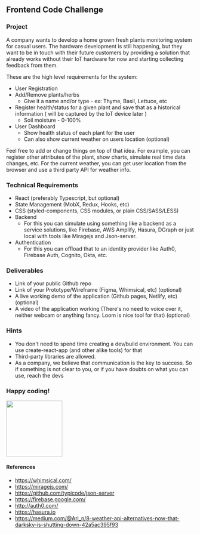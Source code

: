 ## Frontend Code Challenge

### Project

A company wants to develop a home grown fresh plants monitoring system for casual users. The hardware development is still happening, but they want to be in touch with their future customers by providing a solution that already works without their IoT hardware for now and starting collecting feedback from them.

These are the high level requirements for the system:

- User Registration
- Add/Remove plants/herbs
  - Give it a name and/or type - ex: Thyme, Basil, Lettuce, etc
- Register health/status for a given plant and save that as a historical information ( will be captured by the IoT device later )
  - Soil moisture - 0-100%
- User Dashboard
  - Show health status of each plant for the user
  - Can also show current weather on users location (optional)

Feel free to add or change things on top of that idea. For example, you can register other attributes of the plant, show charts, simulate real time data changes, etc. For the current weather, you can get user location from the browser and use a third party API for weather info.

### Technical Requirements

- React (preferably Typescript, but optional)
- State Management (MobX, Redux, Hooks, etc)
- CSS (styled-components, CSS modules, or plain CSS/SASS/LESS)
- Backend
  - For this you can simulate using something like a backend as a service solutions, like Firebase, AWS Amplify, Hasura, DGraph or just local with tools like Miragejs and Json-server.
- Authentication
  - For this you can offload that to an identity provider like Auth0, Firebase Auth, Cognito, Okta, etc.

### Deliverables

- Link of your public Github repo
- Link of your Prototype/Wireframe (Figma, Whimsical, etc) (optional)
- A live working demo of the application (Github pages, Netlify, etc) (optional)
- A video of the application working (There's no need to voice over it, neither webcam or anything fancy. Loom is nice tool for that) (optional)

### Hints

- You don't need to spend time creating a dev/build environment. You can use create-react-app (and other alike tools) for that
- Third-party libraries are allowed.
- As a company, we believe that communication is the key to success. So if something is not clear to you, or if you have doubts on what you can use, reach the devs

### Happy coding!

<img src="https://user-images.githubusercontent.com/5693916/30273942-84252588-96fb-11e7-9420-5516b92cb1f7.gif" data-canonical-src="https://user-images.githubusercontent.com/5693916/30273942-84252588-96fb-11e7-9420-5516b92cb1f7.gif" width="150" height="150" />

#### References

- https://whimsical.com/
- https://miragejs.com/
- https://github.com/typicode/json-server
- https://firebase.google.com/
- http://auth0.com/
- https://hasura.io
- https://medium.com/@Ari_n/8-weather-api-alternatives-now-that-darksky-is-shutting-down-42a5ac395f93
